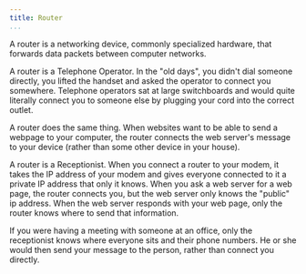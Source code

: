 ```yaml
---
title: Router
...
```


<M4Definition
  source="Wikipedia"
  href="http://en.wikipedia.org/wiki/Router_(computing)">
  A router is a networking device, commonly specialized hardware, that forwards
  data packets between computer networks.
</M4Definition>

<Metaphor id="operator" image="headset">
  <M4Title>A router is a Telephone Operator.</M4Title>
  In the "old days", you didn't dial someone directly, you lifted the handset and
  asked the operator to connect you somewhere.  Telephone operators sat at large
  switchboards and would quite literally connect you to someone else by plugging
  your cord into the correct outlet.

  A router does the same thing.  When websites want to be able to send a webpage
  to your computer, the router connects the web server's message to your device
  (rather than some other device in your house).
  <M4Author handle="clintandrewhall" href="http://www.github.com/clintandrewhall" />
</Metaphor>

<Metaphor id="receptionist">
  <M4Title>A router is a Receptionist.</M4Title>
  When you connect a router to your modem, it takes the IP address of your modem
  and gives everyone connected to it a private IP address that only it knows.
  When you ask a web server for a web page, the router connects you, but the web
  server only knows the "public" ip address.  When the web server responds with
  your web page, only the router knows where to send that information.

  If you were having a meeting with someone at an office, only the receptionist
  knows where everyone sits and their phone numbers.  He or she would then send
  your message to the person, rather than connect you directly.
  <M4Author handle="clintandrewhall" href="http://www.github.com/clintandrewhall" />
</Metaphor>
